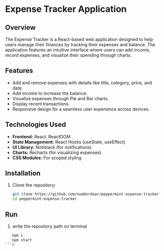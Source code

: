 # Expense Tracker Application

## Overview

The Expense Tracker is a React-based web application designed to help users manage their finances by tracking their expenses and balance. The application features an intuitive interface where users can add income, record expenses, and visualize their spending through charts.

## Features

- Add and remove expenses with details like title, category, price, and date.
- Add income to increase the balance.
- Visualize expenses through Pie and Bar charts.
- Display recent transactions.
- Responsive design for a seamless user experience across devices.

## Technologies Used

- **Frontend:** React, ReactDOM
- **State Management:** React Hooks (useState, useEffect)
- **UI Library:** Notistack (for notifications)
- **Charts:** Recharts (for visualizing expenses)
- **CSS Modules:** For scoped styling

## Installation

1. Clone the repository:
   ```bash
   git clone https://github.com/numberdaar/peppermint-expense-tracker
   cd peppermint-expense-tracker
   ```

## Run

1. write the repository path on terminal

```bash
   npm i
   npm start
```#